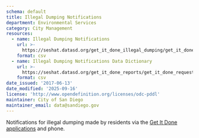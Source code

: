 ```yaml
---
schema: default
title: Illegal Dumping Notifications
department: Environmental Services
category: City Management
resources:
  - name: Illegal Dumping Notifications
    url: >-
      https://seshat.datasd.org/get_it_done_illegal_dumping/get_it_done_illegal_dumping_requests_datasd.csv
    format: csv
  - name: Illegal Dumping Notifications Data Dictionary
    url: >-
      https://seshat.datasd.org/get_it_done_reports/get_it_done_requests_dictionary_datasd.csv
    format: csv
date_issued: '2017-06-13'
date_modified: '2025-09-16'
license: 'http://www.opendefinition.org/licenses/odc-pddl'
maintainer: City of San Diego
maintainer_email: data@sandiego.gov
---
```

Notifications for illegal dumping made by residents via the
<a href="https://www.sandiego.gov/get-it-done" target="_blank" rel="noopener">
Get It Done applications</a> and phone.
